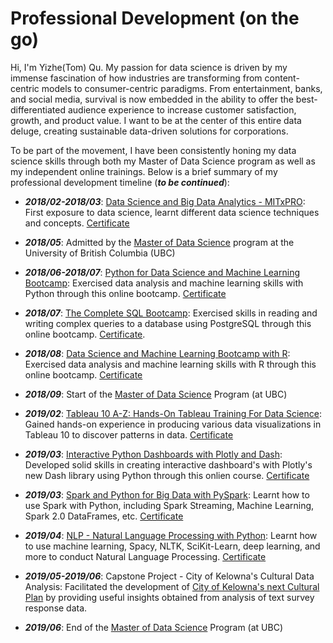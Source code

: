 # Professional Development (on the go)

Hi, I'm Yizhe(Tom) Qu. My passion for data science is driven by my immense fascination of how industries are transforming from content-centric models to consumer-centric paradigms. From entertainment, banks, and social media, survival is now embedded in the ability to offer the best-differentiated audience experience to increase customer satisfaction, growth, and product value. I want to be at the center of this entire data deluge, creating sustainable data-driven solutions for corporations.

To be part of the movement, I have been consistently honing my data science skills through both my Master of Data Science program as well as my independent online trainings. Below is a brief summary of my professional development timeline (**_to be continued_**):

  - _**2018/02-2018/03**_: [Data Science and Big Data Analytics - MITxPRO](https://mitxpro.mit.edu/courses/course-v1:MITxPRO+DSx+3T2018/about?utm_medium=website): First exposure to data science, learnt different data science techniques and concepts. [Certificate](https://github.com/qyzqyz1/Data-Science-Portfolio/blob/master/Journey%20to%20Data%20Scientist/Learning%20Certificates/MITxPRO_Data_Science_and_Big_Data_Analytics.pdf)

  - _**2018/05**_: Admitted by the [Master of Data Science](https://masterdatascience.ubc.ca/) program at the University of British Columbia (UBC)

  - _**2018/06-2018/07**_: [Python for Data Science and Machine Learning Bootcamp](https://www.udemy.com/python-for-data-science-and-machine-learning-bootcamp/): Exercised data analysis and machine learning skills with Python through this online bootcamp. [Certificate](https://github.com/qyzqyz1/Data-Science-Portfolio/blob/master/Journey%20to%20Data%20Scientist/Learning%20Certificates/Udemy_Python_Bootcamp.pdf)

  - _**2018/07**_: [The Complete SQL Bootcamp](https://www.udemy.com/the-complete-sql-bootcamp/): Exercised skills in reading and writing complex queries to a database using PostgreSQL through this online bootcamp. [Certificate](https://github.com/qyzqyz1/Data-Science-Portfolio/blob/master/Journey%20to%20Data%20Scientist/Learning%20Certificates/Udemy_SQL_Bootcamp.pdf).

  - _**2018/08**_: [Data Science and Machine Learning Bootcamp with R](https://www.udemy.com/course/data-science-and-machine-learning-bootcamp-with-r/): Exercised data analysis and machine learning skills with R through this online bootcamp. [Certificate](https://github.com/qyzqyz1/Data-Science-Portfolio/blob/master/Journey%20to%20Data%20Scientist/Learning%20Certificates/Udemy_R_Bootcamp.pdf)

  - _**2018/09**_: Start of the [Master of Data Science](https://masterdatascience.ubc.ca/) Program (at UBC)

  - _**2019/02**_: [Tableau 10 A-Z: Hands-On Tableau Training For Data Science](https://www.udemy.com/tableau10/): Gained hands-on experience in producing various data visualizations in Tableau 10 to discover patterns in data. [Certificate](https://github.com/qyzqyz1/Data-Science-Portfolio/blob/master/Journey%20to%20Data%20Scientist/Learning%20Certificates/Udemy_Tableau_Training.pdf)

  - _**2019/03**_: [Interactive Python Dashboards with Plotly and Dash](https://www.udemy.com/interactive-python-dashboards-with-plotly-and-dash/): Developed solid skills in creating interactive dashboard's with Plotly's new Dash library using Python through this onlien course. [Certificate](https://github.com/qyzqyz1/Data-Science-Portfolio/blob/master/Journey%20to%20Data%20Scientist/Learning%20Certificates/Udemy_Plotly_Dash.pdf)

  - _**2019/03**_: [Spark and Python for Big Data with PySpark](https://www.udemy.com/course/spark-and-python-for-big-data-with-pyspark/): Learnt how to use Spark with Python, including Spark Streaming, Machine Learning, Spark 2.0 DataFrames, etc. [Certificate](https://github.com/qyzqyz1/Data-Science-Portfolio/blob/master/Journey%20to%20Data%20Scientist/Learning%20Certificates/Udemy_Spark_with_Python.pdf)

  - _**2019/04**_: [NLP - Natural Language Processing with Python](https://www.udemy.com/nlp-natural-language-processing-with-python/): Learnt  how to use machine learning, Spacy, NLTK, SciKit-Learn, deep learning, and more to conduct Natural Language Processing. [Certificate](https://github.com/qyzqyz1/Data-Science-Portfolio/blob/master/Journey%20to%20Data%20Scientist/Learning%20Certificates/Udemy_NLP_with_Python.pdf)

  - _**2019/05-2019/06**_: Capstone Project - City of Kelowna's Cultural Data Analysis: Facilitated the development of [City of Kelowna's next Cultural Plan](https://www.kelowna.ca/our-community/arts-culture-heritage/cultural-plan) by providing useful insights obtained from analysis of text survey response data.

  - _**2019/06**_: End of the [Master of Data Science](https://masterdatascience.ubc.ca/) Program (at UBC)








